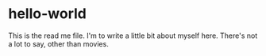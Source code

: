 # hello-world
This is the read me file.  I'm to write a little bit about myself here.  There's not a lot to say, other than movies.

